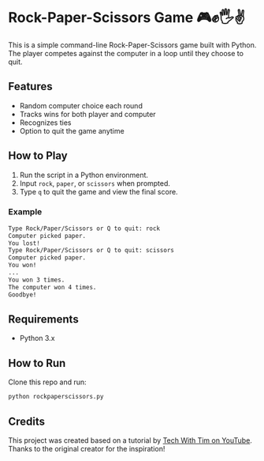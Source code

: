 # Rock-Paper-Scissors Game 🎮✊🖐✌️

This is a simple command-line Rock-Paper-Scissors game built with Python. The player competes against the computer in a loop until they choose to quit.

## Features

- Random computer choice each round
- Tracks wins for both player and computer
- Recognizes ties
- Option to quit the game anytime

## How to Play

1. Run the script in a Python environment.
2. Input `rock`, `paper`, or `scissors` when prompted.
3. Type `q` to quit the game and view the final score.

### Example

```bash
Type Rock/Paper/Scissors or Q to quit: rock
Computer picked paper.
You lost!
Type Rock/Paper/Scissors or Q to quit: scissors
Computer picked paper.
You won!
...
You won 3 times.
The computer won 4 times.
Goodbye!
```

## Requirements

- Python 3.x

## How to Run

Clone this repo and run:

```bash
python rockpaperscissors.py
```

## Credits

This project was created based on a tutorial by [Tech With Tim on YouTube](https://www.youtube.com/watch?v=NpmFbWO6HPU&t=2707s).
Thanks to the original creator for the inspiration!
